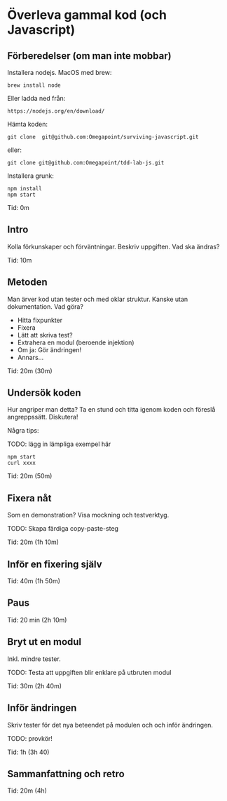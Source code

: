 # Överleva gammal kod (och Javascript)

## Förberedelser (om man inte mobbar)

Installera nodejs. MacOS med brew:

    brew install node

Eller ladda ned från:

    https://nodejs.org/en/download/

Hämta koden:

    git clone  git@github.com:Omegapoint/surviving-javascript.git

eller:

    git clone git@github.com:Omegapoint/tdd-lab-js.git

Installera grunk:

    npm install
    npm start

Tid: 0m

## Intro

Kolla förkunskaper och förväntningar.
Beskriv uppgiften. Vad ska ändras?

Tid: 10m

## Metoden

Man ärver kod utan tester och med oklar struktur. Kanske utan dokumentation. Vad göra?

- Hitta fixpunkter
- Fixera
- Lätt att skriva test?
- Extrahera en modul (beroende injektion)
- Om ja: Gör ändringen!
- Annars...

Tid: 20m (30m)

## Undersök koden

Hur angriper man detta? Ta en stund och titta igenom koden och föreslå
angreppssätt. Diskutera!

Några tips:

TODO: lägg in lämpliga exempel här

    npm start
    curl xxxx

Tid: 20m (50m)

## Fixera nåt

Som en demonstration?
Visa mockning och testverktyg.

TODO: Skapa färdiga copy-paste-steg

Tid: 20m (1h 10m)

## Inför en fixering själv

Tid: 40m (1h 50m)

## Paus

Tid: 20 min (2h 10m)

## Bryt ut en modul

Inkl. mindre tester.

TODO: Testa att uppgiften blir enklare på utbruten modul

Tid: 30m (2h 40m)

## Inför ändringen

Skriv tester för det nya beteendet på modulen och och inför ändringen.

TODO: provkör!

Tid: 1h (3h 40)

## Sammanfattning och retro

Tid: 20m (4h)








